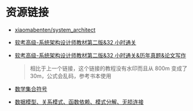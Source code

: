 # 资源链接

- [xiaomabenten/system_architect](https://github.com/xiaomabenten/system_architect)
- [软考高级-系统架构设计师教材第二版&32 小时通关](http://link.zhihu.com/?target=https%3A//pan.quark.cn/s/314030986a4b)
- [软考高级-系统架构设计师教材第二版&32 小时通关&历年真题&论文写作](http://link.zhihu.com/?target=https%3A//pan.quark.cn/s/41ad292c7cbb)

  > 相比于上一个链接，这个链接的教程没有水印而且从 800m 变成了 30m，公式会乱码，参考书本使用

- [数学集合符号](<https://zh.wikipedia.org/wiki/%E9%9B%86%E5%90%88_(%E6%95%B0%E5%AD%A6)>)
- [数据模型、关系模式、函数依赖、模式分解、无损连接](https://zhuanlan.zhihu.com/p/373759399)
